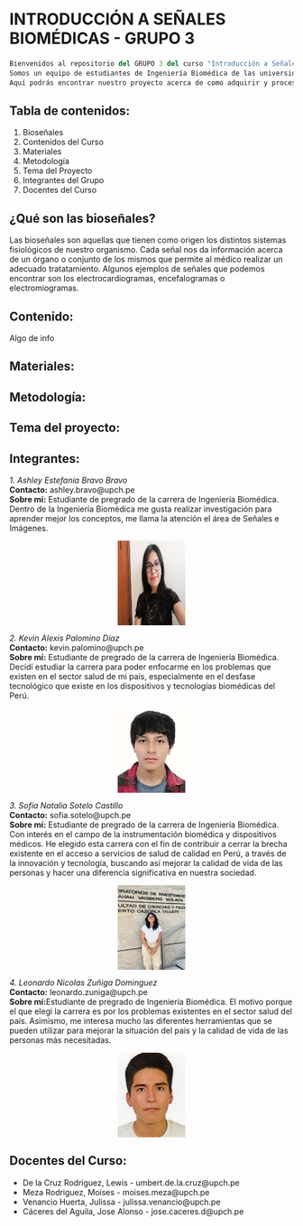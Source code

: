 <h1> INTRODUCCIÓN A SEÑALES BIOMÉDICAS - GRUPO 3</h1>

```python
Bienvenidos al repositorio del GRUPO 3 del curso "Introducción a Señales Biomédicas".
Somos un equipo de estudiantes de Ingeniería Biomédica de las universidades UPCH y PUCP del semestre 2024-1. 
Aquí podrás encontrar nuestro proyecto acerca de como adquirir y procesar señales de un electrocardiograma (ECG)
```
<h2> Tabla de contenidos:</h2>

<ol>
<li href="intro">Bioseñales</li>
<li href="Content">Contenidos del Curso</li>
<li href="Materiales">Materiales</li>
<li href="Metodos">Metodología</li>
<li href="Tematica">Tema del Proyecto</li>
<li href="Miembros">Integrantes del Grupo</li>
<li href="Profes">Docentes del Curso</li>
</ol>

<h2 id="intro">¿Qué son las bioseñales?</h2>

<p>Las bioseñales son aquellas que tienen como origen los distintos sistemas fisiológicos de nuestro organismo. 
Cada señal nos da información acerca de un órgano o conjunto de los mismos que permite al médico realizar un
adecuado tratatamiento. Algunos ejemplos de señales que podemos encontrar son los electrocardiogramas,
encefalogramas o electromiogramas.</p>


<h2 id="Content">Contenido:</h2>
<p>Algo de info</p>


<h2 id="Materiales">Materiales:</h2>

<h2 id="Metodos">Metodología:</h2>

<h2 id="Tematica">Tema del proyecto:</h2>


<h2 id="Miembros">Integrantes:</h2>
<div><i>1. Ashley Estefania Bravo Bravo</i></div>
<div><strong>Contacto:</strong> ashley.bravo@upch.pe</div>
<div><strong>Sobre mí:</strong> Estudiante de pregrado de la carrera de Ingeniería Biomédica. Dentro de la Ingeniería Biomédica me gusta realizar investigación para aprender mejor los conceptos, me llama la atención el área de Señales e Imágenes.</div>
<p align="center">
<img src="https://github.com/sofia-is-a-panda/ISB_2024_G3/blob/e320c838548e418053c9f99338bc5b70aec08f52/Imagenes_Integrantes/ashley_bravo.jpg" align="center" width="120" height="150"/>
</p>

<div><i>2. Kevin Alexis Palomino Díaz</i></div>
<div><strong>Contacto:</strong> kevin.palomino@upch.pe</div>
<div><strong>Sobre mí:</strong> Estudiante de pregrado de la carrera de Ingeniería Biomédica. Decidí estudiar la carrera para poder enfocarme en los problemas que existen en el sector salud de mi país, especialmente en el desfase tecnológico que existe en los dispositivos y tecnologías biomédicas del Perú.</div>
<p align="center">
<img src="https://github.com/sofia-is-a-panda/ISB_2024_G3/blob/e320c838548e418053c9f99338bc5b70aec08f52/Imagenes_Integrantes/kevin_palomino.jpg" align="center" width="120" height="150"/>
</p>

<div><i>3. Sofia Natalia Sotelo Castillo</i></div>
<div><strong>Contacto:</strong> sofia.sotelo@upch.pe</div>
<div><strong>Sobre mí:</strong> Estudiante de pregrado de la carrera de Ingeniería Biomédica. Con interés en el campo de la instrumentación biomédica y dispositivos médicos. He elegido esta carrera con el fin de contribuir a cerrar la brecha existente en el acceso a servicios de salud de calidad en Perú, a través de la innovación y tecnología, buscando así mejorar la calidad de vida de las personas y hacer una diferencia significativa en nuestra sociedad.</div>
<p align="center">
<img src="https://github.com/sofia-is-a-panda/ISB_2024_G3/blob/e320c838548e418053c9f99338bc5b70aec08f52/Imagenes_Integrantes/sofia_sotelo.jpeg" align="center" width="120" height="150"/>
</p>

<div><i>4. Leonardo Nicolas Zuñiga Dominguez</i></div>
<div><strong>Contacto:</strong> leonardo.zuniga@upch.pe</div>
<div><strong>Sobre mí:</strong>Estudiante de pregrado de Ingeniería Biomédica. El motivo porque el que elegi la carrera es por los problemas existentes en el sector salud del país. Asimismo, me interesa mucho las diferentes herramientas que se pueden utilizar para mejorar la situación del país y la calidad de vida de las personas más necesitadas.</div>
<p align="center">
<img src="https://github.com/sofia-is-a-panda/ISB_2024_G3/blob/e320c838548e418053c9f99338bc5b70aec08f52/Imagenes_Integrantes/leonardo_zuniga.jpeg" align="center" width="120" height="150"/>
</p>

<h2 id="Profes">Docentes del Curso:</h2>
<ul>
    <li>De la Cruz Rodriguez, Lewis - umbert.de.la.cruz@upch.pe</li>
    <li>Meza Rodriguez, Moises - moises.meza@upch.pe</li>
    <li>Venancio Huerta, Julissa - julissa.venancio@upch.pe</li>
    <li>Cáceres del Aguila, Jose Alonso - jose.caceres.d@upch.pe</li>
<ul>